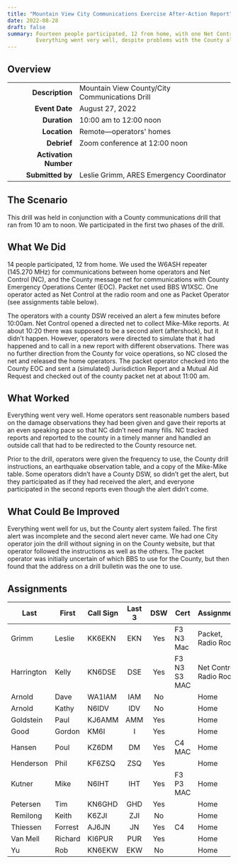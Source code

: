 ```yaml
---
title: "Mountain View City Communications Exercise After-Action Report"
date: 2022-08-28
draft: false
summary: Fourteen people participated, 12 from home, with one Net Control and one packet operator.
         Everything went very well, despite problems with the County alert system.
---
```


## Overview

|                       |                                                |
| --------------------: | :--------------------------------------------- |
|       **Description** | Mountain View County/City Communications Drill |
|        **Event Date** | August 27, 2022                                |
|          **Duration** | 10:00 am to 12:00 noon                         |
|          **Location** | Remote—operators' homes                        |
|           **Debrief** | Zoom conference at 12:00 noon                  |
| **Activation Number** |                                                |
|      **Submitted by** | Leslie Grimm, ARES Emergency Coordinator       |

## The Scenario

This drill was held in conjunction with a County communications drill that ran from 10 am to
noon. We participated in the first two phases of the drill.

## What We Did

14 people participated, 12 from home. We used the W6ASH repeater (145.270 MHz) for
communications between home operators and Net Control (NC), and the County message net for
communications with County Emergency Operations Center (EOC). Packet net used BBS W1XSC. One
operator acted as Net Control at the radio room and one as Packet Operator (see assignments
table below).

The operators with a county DSW received an alert a few minutes before 10:00am. Net Control
opened a directed net to collect Mike-Mike reports. At about 10:20 there was supposed to be a
second alert (aftershock), but it didn’t happen. However, operators were directed to simulate
that it had happened and to call in a new report with different observations. There was no
further direction from the County for voice operations, so NC closed the net and released the
home operators. The packet operator checked into the County EOC and sent a (simulated)
Jurisdiction Report and a Mutual Aid Request and checked out of the county packet net at
about 11:00 am.

## What Worked

Everything went very well. Home operators sent reasonable numbers based on the damage
observations they had been given and gave their reports at an even speaking pace so that NC
didn’t need many fills. NC tracked reports and reported to the county in a timely manner and
handled an outside call that had to be redirected to the County resource net.

Prior to the drill, operators were given the frequency to use, the County drill instructions, an
earthquake observation table, and a copy of the Mike-Mike table. Some operators didn’t have
a County DSW, so didn’t get the alert, but they participated as if they had received the alert,
and everyone participated in the second reports even though the alert didn’t come.

## What Could Be Improved

Everything went well for us, but the County alert system failed. The first alert was incomplete
and the second alert never came. We had one City operator join the drill without signing in on
the County website, but that operator followed the instructions as well as the others. The
packet operator was initially uncertain of which BBS to use for the County, but then found that
the address on a drill bulletin was the one to use.

## Assignments

| Last       | First   | Call Sign | Last 3 | DSW | Cert         | Assignment |
| --------   | ------  | --------- | :----: | :-: | ------------ | ---------- |
| Grimm      | Leslie  | KK6EKN    | EKN    | Yes | F3 N3 Mac    | Packet, Radio Room
| Harrington | Kelly   | KN6DSE    | DSE    | Yes | F3 N3 S3 MAC | Net Control, Radio Room
| Arnold     | Dave    | WA1IAM    | IAM    | No  |              | Home
| Arnold     | Kathy   | N6IDV     | IDV    | No  |              | Home
| Goldstein  | Paul    | KJ6AMM    | AMM    | Yes |              | Home
| Good       | Gordon  | KM6I      | I      | Yes |              | Home
| Hansen     | Poul    | KZ6DM     | DM     | Yes | C4 MAC       | Home
| Henderson  | Phil    | KF6ZSQ    | ZSQ    | Yes |              | Home
| Kutner     | Mike    | N6IHT     | IHT    | Yes | F3 P3 MAC    | Home
| Petersen   | Tim     | KN6GHD    | GHD    | Yes |              | Home
| Remilong   | Keith   | K6ZJI     | ZJI    | No  |              | Home
| Thiessen   | Forrest | AJ6JN     | JN     | Yes | C4           | Home
| Van Mell   | Richard | KI6PUR    | PUR    | Yes |              | Home
| Yu         | Rob     | KN6EKW    | EKW    | No  |              | Home
